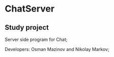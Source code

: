 # ChatServer
## Study project

Server side program for Chat;

Developers: Osman Mazinov and Nikolay Markov;
